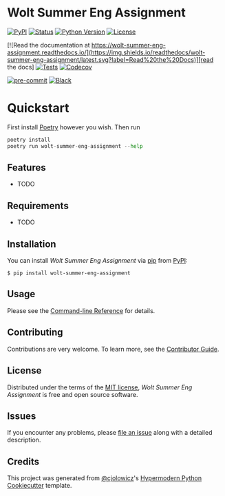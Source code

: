 # Wolt Summer Eng Assignment

[![PyPI](https://img.shields.io/pypi/v/wolt-summer-eng-assignment.svg)][pypi_]
[![Status](https://img.shields.io/pypi/status/wolt-summer-eng-assignment.svg)][status]
[![Python Version](https://img.shields.io/pypi/pyversions/wolt-summer-eng-assignment)][python version]
[![License](https://img.shields.io/pypi/l/wolt-summer-eng-assignment)][license]

[![Read the documentation at https://wolt-summer-eng-assignment.readthedocs.io/](https://img.shields.io/readthedocs/wolt-summer-eng-assignment/latest.svg?label=Read%20the%20Docs)][read the docs]
[![Tests](https://github.com/hiAndrewQuinn/wolt-summer-eng-assignment/workflows/Tests/badge.svg)][tests]
[![Codecov](https://codecov.io/gh/hiAndrewQuinn/wolt-summer-eng-assignment/branch/main/graph/badge.svg)][codecov]

[![pre-commit](https://img.shields.io/badge/pre--commit-enabled-brightgreen?logo=pre-commit&logoColor=white)][pre-commit]
[![Black](https://img.shields.io/badge/code%20style-black-000000.svg)][black]

[pypi_]: https://pypi.org/project/wolt-summer-eng-assignment/
[status]: https://pypi.org/project/wolt-summer-eng-assignment/
[python version]: https://pypi.org/project/wolt-summer-eng-assignment
[read the docs]: https://wolt-summer-eng-assignment.readthedocs.io/
[tests]: https://github.com/hiAndrewQuinn/wolt-summer-eng-assignment/actions?workflow=Tests
[codecov]: https://app.codecov.io/gh/hiAndrewQuinn/wolt-summer-eng-assignment
[pre-commit]: https://github.com/pre-commit/pre-commit
[black]: https://github.com/psf/black

# Quickstart

First install [Poetry](https://python-poetry.org/docs/) however you wish. Then run

```python
poetry install
poetry run wolt-summer-eng-assignment --help
```

## Features

- TODO

## Requirements

- TODO

## Installation

You can install _Wolt Summer Eng Assignment_ via [pip] from [PyPI]:

```console
$ pip install wolt-summer-eng-assignment
```

## Usage

Please see the [Command-line Reference] for details.

## Contributing

Contributions are very welcome.
To learn more, see the [Contributor Guide].

## License

Distributed under the terms of the [MIT license][license],
_Wolt Summer Eng Assignment_ is free and open source software.

## Issues

If you encounter any problems,
please [file an issue] along with a detailed description.

## Credits

This project was generated from [@cjolowicz]'s [Hypermodern Python Cookiecutter] template.

[@cjolowicz]: https://github.com/cjolowicz
[pypi]: https://pypi.org/
[hypermodern python cookiecutter]: https://github.com/cjolowicz/cookiecutter-hypermodern-python
[file an issue]: https://github.com/hiAndrewQuinn/wolt-summer-eng-assignment/issues
[pip]: https://pip.pypa.io/

<!-- github-only -->

[license]: https://github.com/hiAndrewQuinn/wolt-summer-eng-assignment/blob/main/LICENSE
[contributor guide]: https://github.com/hiAndrewQuinn/wolt-summer-eng-assignment/blob/main/CONTRIBUTING.md
[command-line reference]: https://wolt-summer-eng-assignment.readthedocs.io/en/latest/usage.html
